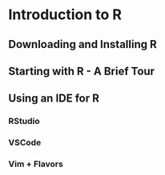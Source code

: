 # Introduction to R

## Downloading and Installing R

## Starting with R - A Brief Tour

## Using an IDE for R

### RStudio

### VSCode

### Vim + Flavors

## 
